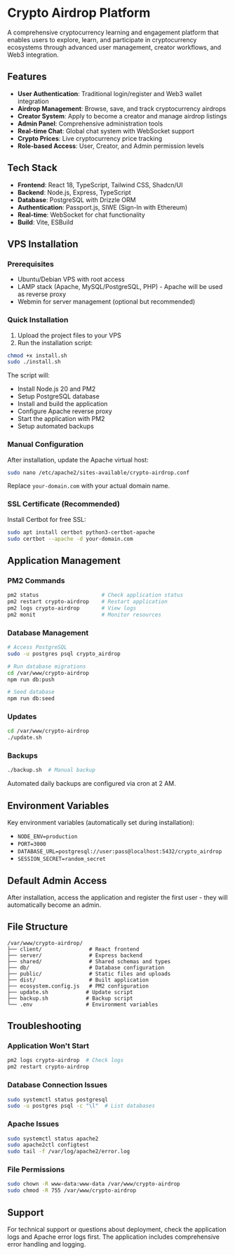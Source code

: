 # Crypto Airdrop Platform

A comprehensive cryptocurrency learning and engagement platform that enables users to explore, learn, and participate in cryptocurrency ecosystems through advanced user management, creator workflows, and Web3 integration.

## Features

- **User Authentication**: Traditional login/register and Web3 wallet integration
- **Airdrop Management**: Browse, save, and track cryptocurrency airdrops
- **Creator System**: Apply to become a creator and manage airdrop listings
- **Admin Panel**: Comprehensive administration tools
- **Real-time Chat**: Global chat system with WebSocket support
- **Crypto Prices**: Live cryptocurrency price tracking
- **Role-based Access**: User, Creator, and Admin permission levels

## Tech Stack

- **Frontend**: React 18, TypeScript, Tailwind CSS, Shadcn/UI
- **Backend**: Node.js, Express, TypeScript
- **Database**: PostgreSQL with Drizzle ORM
- **Authentication**: Passport.js, SIWE (Sign-In with Ethereum)
- **Real-time**: WebSocket for chat functionality
- **Build**: Vite, ESBuild

## VPS Installation

### Prerequisites

- Ubuntu/Debian VPS with root access
- LAMP stack (Apache, MySQL/PostgreSQL, PHP) - Apache will be used as reverse proxy
- Webmin for server management (optional but recommended)

### Quick Installation

1. Upload the project files to your VPS
2. Run the installation script:

```bash
chmod +x install.sh
sudo ./install.sh
```

The script will:
- Install Node.js 20 and PM2
- Setup PostgreSQL database
- Install and build the application
- Configure Apache reverse proxy
- Start the application with PM2
- Setup automated backups

### Manual Configuration

After installation, update the Apache virtual host:

```bash
sudo nano /etc/apache2/sites-available/crypto-airdrop.conf
```

Replace `your-domain.com` with your actual domain name.

### SSL Certificate (Recommended)

Install Certbot for free SSL:

```bash
sudo apt install certbot python3-certbot-apache
sudo certbot --apache -d your-domain.com
```

## Application Management

### PM2 Commands

```bash
pm2 status                    # Check application status
pm2 restart crypto-airdrop    # Restart application
pm2 logs crypto-airdrop       # View logs
pm2 monit                     # Monitor resources
```

### Database Management

```bash
# Access PostgreSQL
sudo -u postgres psql crypto_airdrop

# Run database migrations
cd /var/www/crypto-airdrop
npm run db:push

# Seed database
npm run db:seed
```

### Updates

```bash
cd /var/www/crypto-airdrop
./update.sh
```

### Backups

```bash
./backup.sh  # Manual backup
```

Automated daily backups are configured via cron at 2 AM.

## Environment Variables

Key environment variables (automatically set during installation):

- `NODE_ENV=production`
- `PORT=3000`
- `DATABASE_URL=postgresql://user:pass@localhost:5432/crypto_airdrop`
- `SESSION_SECRET=random_secret`

## Default Admin Access

After installation, access the application and register the first user - they will automatically become an admin.

## File Structure

```
/var/www/crypto-airdrop/
├── client/               # React frontend
├── server/               # Express backend
├── shared/               # Shared schemas and types
├── db/                   # Database configuration
├── public/               # Static files and uploads
├── dist/                 # Built application
├── ecosystem.config.js   # PM2 configuration
├── update.sh            # Update script
├── backup.sh            # Backup script
└── .env                 # Environment variables
```

## Troubleshooting

### Application Won't Start

```bash
pm2 logs crypto-airdrop  # Check logs
pm2 restart crypto-airdrop
```

### Database Connection Issues

```bash
sudo systemctl status postgresql
sudo -u postgres psql -c "\l"  # List databases
```

### Apache Issues

```bash
sudo systemctl status apache2
sudo apache2ctl configtest
sudo tail -f /var/log/apache2/error.log
```

### File Permissions

```bash
sudo chown -R www-data:www-data /var/www/crypto-airdrop
sudo chmod -R 755 /var/www/crypto-airdrop
```

## Support

For technical support or questions about deployment, check the application logs and Apache error logs first. The application includes comprehensive error handling and logging.